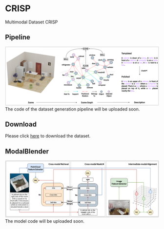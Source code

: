 # CRISP
Multimodal Dataset  CRISP


## Pipeline

![image](https://github.com/CRISPdataset/CRISP/blob/main/pic/pipeline.png)
The code of the dataset generation pipeline will be uploaded soon.


## Download

Please click [here](https://drive.google.com/file/d/1Ufo7hi4rqwaCNiYs-nNyBy5dnHdvv2gS/view?usp=sharing) to download the dataset.


## ModalBlender

![image](https://github.com/CRISPdataset/CRISP/blob/main/pic/modalblender.png)
The model code will be uploaded soon.

